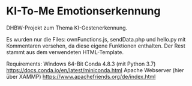 # KI-To-Me Emotionserkennung
DHBW-Projekt zum Thema KI-Gestenerkennung.

Es wurden nur die Files:
ownFunctions.js, sendData.php und hello.py mit Kommentaren versehen, da diese eigene Funktionen enthalten.
Der Rest stammt aus dem verwendeten HTML-Template. 

Requirements: 
Windows 64-Bit 
Conda 4.8.3 (mit Python 3.7) https://docs.conda.io/en/latest/miniconda.html
Apache Webserver (hier über XAMMP) https://www.apachefriends.org/de/index.html

